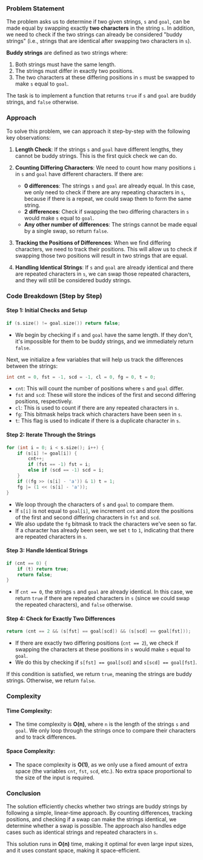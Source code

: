 ### Problem Statement

The problem asks us to determine if two given strings, `s` and `goal`, can be made equal by swapping exactly **two characters** in the string `s`. In addition, we need to check if the two strings can already be considered "buddy strings" (i.e., strings that are identical after swapping two characters in `s`).

**Buddy strings** are defined as two strings where:
1. Both strings must have the same length.
2. The strings must differ in exactly two positions.
3. The two characters at these differing positions in `s` must be swapped to make `s` equal to `goal`.

The task is to implement a function that returns `true` if `s` and `goal` are buddy strings, and `false` otherwise.

### Approach

To solve this problem, we can approach it step-by-step with the following key observations:

1. **Length Check**: If the strings `s` and `goal` have different lengths, they cannot be buddy strings. This is the first quick check we can do.
  
2. **Counting Differing Characters**: We need to count how many positions `i` in `s` and `goal` have different characters. If there are:
   - **0 differences**: The strings `s` and `goal` are already equal. In this case, we only need to check if there are any repeating characters in `s`, because if there is a repeat, we could swap them to form the same string.
   - **2 differences**: Check if swapping the two differing characters in `s` would make `s` equal to `goal`.
   - **Any other number of differences**: The strings cannot be made equal by a single swap, so return `false`.

3. **Tracking the Positions of Differences**: When we find differing characters, we need to track their positions. This will allow us to check if swapping those two positions will result in two strings that are equal.

4. **Handling Identical Strings**: If `s` and `goal` are already identical and there are repeated characters in `s`, we can swap those repeated characters, and they will still be considered buddy strings.

### Code Breakdown (Step by Step)

#### Step 1: Initial Checks and Setup

```cpp
if (s.size() != goal.size()) return false;
```

- We begin by checking if `s` and `goal` have the same length. If they don't, it's impossible for them to be buddy strings, and we immediately return `false`.

Next, we initialize a few variables that will help us track the differences between the strings:
```cpp
int cnt = 0, fst = -1, scd = -1, cl = 0, fg = 0, t = 0;
```
- `cnt`: This will count the number of positions where `s` and `goal` differ.
- `fst` and `scd`: These will store the indices of the first and second differing positions, respectively.
- `cl`: This is used to count if there are any repeated characters in `s`.
- `fg`: This bitmask helps track which characters have been seen in `s`.
- `t`: This flag is used to indicate if there is a duplicate character in `s`.

#### Step 2: Iterate Through the Strings

```cpp
for (int i = 0; i < s.size(); i++) {
    if (s[i] != goal[i]) {
        cnt++;
        if (fst == -1) fst = i;
        else if (scd == -1) scd = i;
    }
    if ((fg >> (s[i] - 'a')) & 1) t = 1;
    fg |= (1 << (s[i] - 'a'));
}
```

- We loop through the characters of `s` and `goal` to compare them.
- If `s[i]` is not equal to `goal[i]`, we increment `cnt` and store the positions of the first and second differing characters in `fst` and `scd`.
- We also update the `fg` bitmask to track the characters we've seen so far. If a character has already been seen, we set `t` to `1`, indicating that there are repeated characters in `s`.

#### Step 3: Handle Identical Strings

```cpp
if (cnt == 0) {
    if (t) return true;
    return false;
}
```

- If `cnt == 0`, the strings `s` and `goal` are already identical. In this case, we return `true` if there are repeated characters in `s` (since we could swap the repeated characters), and `false` otherwise.

#### Step 4: Check for Exactly Two Differences

```cpp
return (cnt == 2 && (s[fst] == goal[scd]) && (s[scd] == goal[fst]));
```

- If there are exactly two differing positions (`cnt == 2`), we check if swapping the characters at these positions in `s` would make `s` equal to `goal`.
- We do this by checking if `s[fst] == goal[scd]` and `s[scd] == goal[fst]`.

If this condition is satisfied, we return `true`, meaning the strings are buddy strings. Otherwise, we return `false`.

### Complexity

#### Time Complexity:
- The time complexity is **O(n)**, where `n` is the length of the strings `s` and `goal`. We only loop through the strings once to compare their characters and to track differences.

#### Space Complexity:
- The space complexity is **O(1)**, as we only use a fixed amount of extra space (the variables `cnt`, `fst`, `scd`, etc.). No extra space proportional to the size of the input is required.

### Conclusion

The solution efficiently checks whether two strings are buddy strings by following a simple, linear-time approach. By counting differences, tracking positions, and checking if a swap can make the strings identical, we determine whether a swap is possible. The approach also handles edge cases such as identical strings and repeated characters in `s`.

This solution runs in **O(n)** time, making it optimal for even large input sizes, and it uses constant space, making it space-efficient.